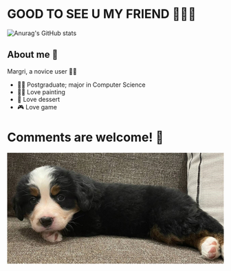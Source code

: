 # GOOD TO SEE U MY FRIEND 🎉🎉🎉

![Anurag's GitHub stats](https://github-readme-stats.vercel.app/api?username=MargriLi&show_icons=true&theme=cobalt&bg_color=DEG,1C1C1C,8B2252,CD3278,EE3A8C,8B2252,1C1C1C&text_color=FFB5C5)
<!-- ![Top Langs](https://github-readme-stats.vercel.app/api/top-langs/?username=MargriLi&layout=compact) -->
## About me 💅

Margri, a novice user 🙇‍♀️

- 👩‍🌾 Postgraduate; major in Computer Science 
- 👩‍🎨 Love painting
- 🍰 Love dessert
- 🎮 Love game
# Comments are welcome! 💬

![image](1.png)

<!--
**MargriLi/MargriLi** is a ✨ _special_ ✨ repository because its `README.md` (this file) appears on your GitHub profile.

Here are some ideas to get you started:

- 🔭 I’m currently working on ...
- 🌱 I’m currently learning ...
- 👯 I’m looking to collaborate on ...
- 🤔 I’m looking for help with ...
- 💬 Ask me about ...
- 📫 How to reach me: ...
- 😄 Pronouns: ...
- ⚡ Fun fact: ...
-->
